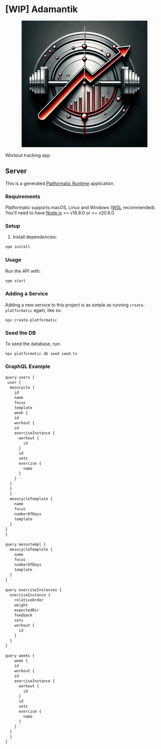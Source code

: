 # [WIP] Adamantik

<p align="center">
  <img src='assets/logo.png' width='400'>
</p>

Workout tracking app

## Server

This is a generated [Platformatic Runtime](https://docs.platformatic.dev/docs/reference/runtime/introduction) application.

### Requirements

Platformatic supports macOS, Linux and Windows ([WSL](https://docs.microsoft.com/windows/wsl/) recommended).
You'll need to have [Node.js](https://nodejs.org/) >= v18.8.0 or >= v20.6.0

### Setup

1. Install dependencies:

```bash
npm install
```

### Usage

Run the API with:

```bash
npm start
```

### Adding a Service

Adding a new service to this project is as simple as running `create-platformatic` again, like so:

```
npx create-platformatic
```

### Seed the DB

To seed the database, run:

```
npx platformatic db seed seed.ts
```

### GraphQL Example

```
query users {
 user {
  mesocycle {
    id
    name
    focus
    template
    week {
    id
  	workout {
    id
    exerciseInstance {
      workout {
        id
      }
      id
      sets
      exercise {
        name
      }
    }
  }
  }
  }
  mesocycleTemplate {
    name
    focus
    numberOfDays
    template
  }
}
}

query mesostempl {
  mesocycleTemplate {
    name
    focus
    numberOfDays
    template
  }
}

query exerciseInstances {
  exerciseInstance {
    relativeOrder
    weight
    expectedRir
    feedback
    sets
    workout {
      id
    }
  }
}

query weeks {
	week {
    id
  	workout {
    id
    exerciseInstance {
      workout {
        id
      }
      id
      sets
      exercise {
        name
      }
    }
  }
  }
}
```
